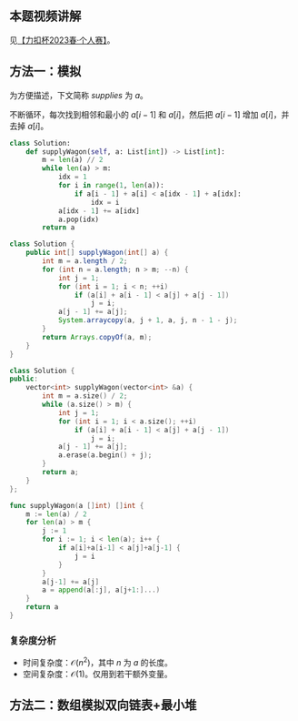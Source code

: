 ## 本题视频讲解

见[【力扣杯2023春·个人赛】](https://www.bilibili.com/video/BV1dg4y1j78A/)。

## 方法一：模拟

为方便描述，下文简称 $\textit{supplies}$ 为 $a$。

不断循环，每次找到相邻和最小的 $a[i-1]$ 和 $a[i]$，然后把 $a[i-1]$ 增加 $a[i]$，并去掉 $a[i]$。

```py [sol1-Python3]
class Solution:
    def supplyWagon(self, a: List[int]) -> List[int]:
        m = len(a) // 2
        while len(a) > m:
            idx = 1
            for i in range(1, len(a)):
                if a[i - 1] + a[i] < a[idx - 1] + a[idx]:
                    idx = i
            a[idx - 1] += a[idx]
            a.pop(idx)
        return a
```

```java [sol1-Java]
class Solution {
    public int[] supplyWagon(int[] a) {
        int m = a.length / 2;
        for (int n = a.length; n > m; --n) {
            int j = 1;
            for (int i = 1; i < n; ++i)
                if (a[i] + a[i - 1] < a[j] + a[j - 1])
                    j = i;
            a[j - 1] += a[j];
            System.arraycopy(a, j + 1, a, j, n - 1 - j);
        }
        return Arrays.copyOf(a, m);
    }
}
```

```cpp [sol1-C++]
class Solution {
public:
    vector<int> supplyWagon(vector<int> &a) {
        int m = a.size() / 2;
        while (a.size() > m) {
            int j = 1;
            for (int i = 1; i < a.size(); ++i)
                if (a[i] + a[i - 1] < a[j] + a[j - 1])
                    j = i;
            a[j - 1] += a[j];
            a.erase(a.begin() + j);
        }
        return a;
    }
};
```

```go [sol1-Go]
func supplyWagon(a []int) []int {
	m := len(a) / 2
	for len(a) > m {
		j := 1
		for i := 1; i < len(a); i++ {
			if a[i]+a[i-1] < a[j]+a[j-1] {
				j = i
			}
		}
		a[j-1] += a[j]
		a = append(a[:j], a[j+1:]...)
	}
	return a
}
```

### 复杂度分析

- 时间复杂度：$\mathcal{O}(n^2)$，其中 $n$ 为 $a$ 的长度。
- 空间复杂度：$\mathcal{O}(1)$。仅用到若干额外变量。

## 方法二：数组模拟双向链表+最小堆


```py [sol2-Python3]

```

```java [sol2-Java]

```

```cpp [sol2-C++]

```

```go [sol2-Go]

```
